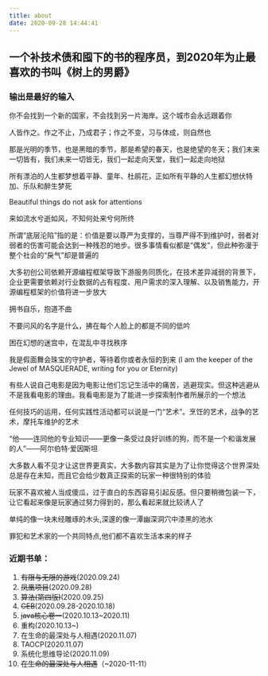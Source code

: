 ```yaml
---
title: about
date: 2020-09-28 14:44:41
---
```

## 一个补技术债和囤下的书的程序员，到2020年为止最喜欢的书叫《树上的男爵》


### 输出是最好的输入

你不会找到一个新的国家，不会找到另一片海岸。这个城市会永远跟着你

人皆作之。作之不止，乃成君子；作之不变，习与体成，则自然也

那是光明的季节，也是黑暗的季节，那是希望的春天，也是绝望的冬天；我们未来一切皆有，我们未来一切皆无，我们一起走向天堂，我们一起走向地狱

所有漂泊的人生都梦想着平静、童年、杜鹃花，正如所有平静的人生都幻想伏特加、乐队和醉生梦死

Beautiful things do not ask for attentions

来如流水兮逝如风，不知何处来兮何所终

所谓“底层沦陷”指的是：价值是要以尊严为支撑的，当尊严得不到维护时，弱者对弱者的伤害可能会达到一种残忍的地步。很多事情看似都是“偶发”，但此种弥漫于整个社会的“戾气”却是普遍的

大多初创公司依赖开源编程框架导致下游服务同质化，在技术差异减弱的背景下，企业更需要依赖对行业数据的占有程度、用户需求的深入理解、以及销售能力，开源编程框架的价值将进一步放大

拥书自乐，抱道不曲

不要问风的名字是什么，拂在每个人脸上的都是不同的低吟

困在幻想的迷宫中，在混乱中寻找秩序

我是假面舞会珠宝的守护者，等待着你或者永恒的到来 
(I am the keeper of the Jewel of MASQUERADE, writing for you or Eternity)

有些人说自己电影是因为电影让他们忘记生活中的痛苦，逃避现实。但这种逃避从不是我看电影的理由。我看电影是为了能进一步探索制作者所展示的一个想法

任何技巧的运用，任何实践性活动都可以说是一门“艺术”。烹饪的艺术，战争的艺术，摩托车维护的艺术

“他——连同他的专业知识——更像一条受过良好训练的狗，而不是一个和谐发展的人”——阿尔伯特·爱因斯坦

大多数人看不见才让这世界更真实，大多数内容其实是为了让你觉得这个世界深处总是存在未知，而且它会给少数真正探索的玩家一种很特别的体验

玩家不喜欢被人当成傻瓜，过于直白的东西容易引起反感。但只要稍微包装一下，让它看起来像是玩家通过努力得到的，那么看起来就比较诱人了


单纯的像一块未经雕琢的木头,深邃的像一潭幽深洞穴中漆黑的池水

罪犯和艺术家的一个共同特点,他们都不喜欢生活本来的样子

### 近期书单：
1. ~~有限与无限的游戏~~(2020.09.24)
1. ~~凤凰项目~~(2020.09.28)
1. ~~算法(第四版)~~(2020.09.25)
1. ~~GEB~~(2020.09.28-2020.10.18)
1. ~~java核心卷一~~(2020.10.13~2020.11)
1. 重构(2020.10.13~)
1. 在生命的最深处与人相遇(2020.11.07)
1. TAOCP(2020.11.07)
1. 系统化思维导论(2020.11.09)
1. ~~在生命的最深处与人相遇~~（~2020-11-11）





 